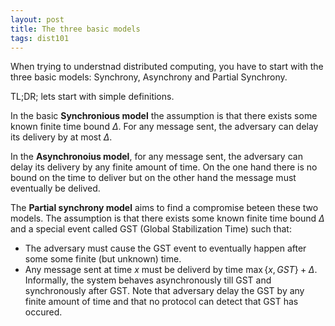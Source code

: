 ```yaml
---
layout: post
title: The three basic models
tags: dist101
---
```




When trying to understnad distributed computing, you have to start with the three basic models: Synchrony, Asynchrony and Partial Synchrony.

TL;DR; lets start with simple definitions.

In the basic **Synchronious model** the assumption is that there exists some known finite time bound $\Delta$. For any message sent, the adversary can delay its delivery by at most $\Delta$.

In the **Asynchronoius model**, for any message sent, the adversary can delay its delivery by any finite amount of time. On the one hand there is no bound on the time to deliver but on the other hand the message must eventually be delived.

The **Partial synchrony model** aims to find a compromise beteen these two models. The assumption is that there exists some known finite time bound $\Delta$ and a special event called GST (Global Stabilization Time) such that:
* The adversary must cause the GST event to eventually happen after some some finite (but unknown) time. 
* Any message sent at time $x$ must be deliverd by time $\max \{x,GST\} + \Delta$.
Informally,  the system behaves asynchronously till GST and synchronously after GST. Note that adversary delay the GST by any finite amount of time and that no protocol can detect that GST has occured.
